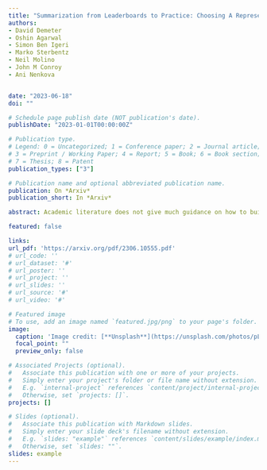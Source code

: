 ```yaml
---
title: "Summarization from Leaderboards to Practice: Choosing A Representation Backbone and Ensuring Robustness"
authors:
- David Demeter
- Oshin Agarwal
- Simon Ben Igeri
- Marko Sterbentz
- Neil Molino
- John M Conroy
- Ani Nenkova


date: "2023-06-18"
doi: ""

# Schedule page publish date (NOT publication's date).
publishDate: "2023-01-01T00:00:00Z"

# Publication type.
# Legend: 0 = Uncategorized; 1 = Conference paper; 2 = Journal article;
# 3 = Preprint / Working Paper; 4 = Report; 5 = Book; 6 = Book section;
# 7 = Thesis; 8 = Patent
publication_types: ["3"]

# Publication name and optional abbreviated publication name.
publication: On *Arxiv*
publication_short: In *Arxiv*

abstract: Academic literature does not give much guidance on how to build the best possible customer-facing summarization system from existing research components. Here we present analyses to inform the selection of a system backbone from popular models; we find that in both automatic and human evaluation, BART performs better than PEGASUS and T5. We also find that when applied cross-domain, summarizers exhibit considerably worse performance. At the same time, a system fine-tuned on heterogeneous domains performs well on all domains and will be most suitable for a broad-domain summarizer. Our work highlights the need for heterogeneous domain summarization benchmarks. We find considerable variation in system output that can be captured only with human evaluation and are thus unlikely to be reflected in standard leaderboards with only automatic evaluation.

featured: false

links:
url_pdf: 'https://arxiv.org/pdf/2306.10555.pdf'
# url_code: ''
# url_dataset: '#'
# url_poster: ''
# url_project: ''
# url_slides: ''
# url_source: '#'
# url_video: '#'

# Featured image
# To use, add an image named `featured.jpg/png` to your page's folder.
image:
  caption: 'Image credit: [**Unsplash**](https://unsplash.com/photos/pLCdAaMFLTE)'
  focal_point: ""
  preview_only: false

# Associated Projects (optional).
#   Associate this publication with one or more of your projects.
#   Simply enter your project's folder or file name without extension.
#   E.g. `internal-project` references `content/project/internal-project/index.md`.
#   Otherwise, set `projects: []`.
projects: []

# Slides (optional).
#   Associate this publication with Markdown slides.
#   Simply enter your slide deck's filename without extension.
#   E.g. `slides: "example"` references `content/slides/example/index.md`.
#   Otherwise, set `slides: ""`.
slides: example
---
```

